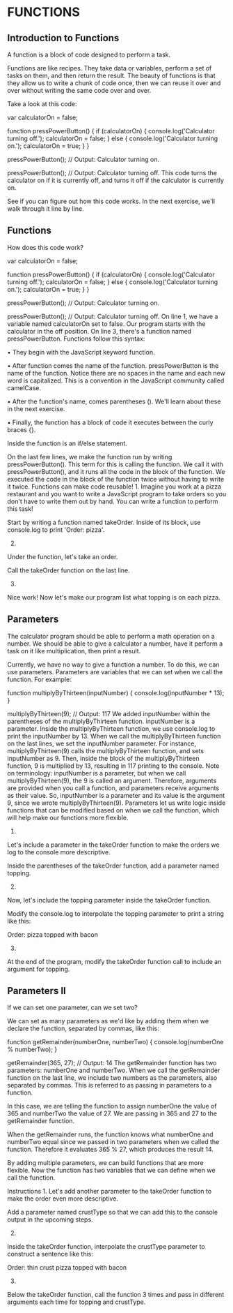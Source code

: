 # FUNCTIONS
## Introduction to Functions
A function is a block of code designed to perform a task.

Functions are like recipes. They take data or variables, perform a set of tasks on them, and then return the result. The beauty of functions is that they allow us to write a chunk of code once, then we can reuse it over and over without writing the same code over and over.

Take a look at this code:

var calculatorOn = false;

function pressPowerButton() {
  if (calculatorOn) {
    console.log('Calculator turning off.');
    calculatorOn = false;
  } else {
    console.log('Calculator turning on.');
    calculatorOn = true;
  }
}

pressPowerButton();
// Output: Calculator turning on.

pressPowerButton();
// Output: Calculator turning off.
This code turns the calculator on if it is currently off, and turns it off if the calculator is currently on.

See if you can figure out how this code works. In the next exercise, we'll walk through it line by line.

## Functions
How does this code work?

var calculatorOn = false;

function pressPowerButton() {
  if (calculatorOn) {
    console.log('Calculator turning off.');
    calculatorOn = false;
  } else {
    console.log('Calculator turning on.');
    calculatorOn = true;
  }
}

pressPowerButton();
// Output: Calculator turning on.

pressPowerButton();
// Output: Calculator turning off.
On line 1, we have a variable named calculatorOn set to false. Our program starts with the calculator in the off position.
On line 3, there's a function named pressPowerButton. Functions follow this syntax:

• They begin with the JavaScript keyword function.

• After function comes the name of the function. pressPowerButton is the name of the function. Notice there are no spaces in the name and each new word is capitalized. This is a convention in the JavaScript community called camelCase.

• After the function's name, comes parentheses (). We'll learn about these in the next exercise.

• Finally, the function has a block of code it executes between the curly braces {}.

Inside the function is an if/else statement.

On the last few lines, we make the function run by writing pressPowerButton(). This term for this is calling the function. We call it with pressPowerButton(), and it runs all the code in the block of the function.
We executed the code in the block of the function twice without having to write it twice. Functions can make code reusable!
1.
Imagine you work at a pizza restaurant and you want to write a JavaScript program to take orders so you don't have to write them out by hand. You can write a function to perform this task!

Start by writing a function named takeOrder. Inside of its block, use console.log to print 'Order: pizza'.

2.
Under the function, let's take an order.

Call the takeOrder function on the last line.


3.
Nice work! Now let's make our program list what topping is on each pizza.

## Parameters
The calculator program should be able to perform a math operation on a number. We should be able to give a calculator a number, have it perform a task on it like multiplication, then print a result.

Currently, we have no way to give a function a number. To do this, we can use parameters. Parameters are variables that we can set when we call the function. For example:

function multiplyByThirteen(inputNumber) {
  console.log(inputNumber * 13);
}

multiplyByThirteen(9);
// Output: 117
We added inputNumber within the parentheses of the multiplyByThirteen function. inputNumber is a parameter.
Inside the multiplyByThirteen function, we use console.log to print the inputNumber by 13.
When we call the multiplyByThirteen function on the last lines, we set the inputNumber parameter. For instance, multiplyByThirteen(9) calls the multiplyByThirteen function, and sets inputNumber as 9. Then, inside the block of the multiplyByThirteen function, 9 is multiplied by 13, resulting in 117 printing to the console.
Note on terminology: inputNumber is a parameter, but when we call multiplyByThirteen(9), the 9 is called an argument. Therefore, arguments are provided when you call a function, and parameters receive arguments as their value. So, inputNumber is a parameter and its value is the argument 9, since we wrote multiplyByThirteen(9).
Parameters let us write logic inside functions that can be modified based on when we call the function, which will help make our functions more flexible.

1.
Let's include a parameter in the takeOrder function to make the orders we log to the console more descriptive.

Inside the parentheses of the takeOrder function, add a parameter named topping.

2.
Now, let's include the topping parameter inside the takeOrder function.

Modify the console.log to interpolate the topping parameter to print a string like this:

Order: pizza topped with bacon

3.
At the end of the program, modify the takeOrder function call to include an argument for topping.

## Parameters II
If we can set one parameter, can we set two?

We can set as many parameters as we'd like by adding them when we declare the function, separated by commas, like this:

function getRemainder(numberOne, numberTwo) {
  console.log(numberOne % numberTwo);
}

getRemainder(365, 27);
// Output: 14
The getRemainder function has two parameters: numberOne and numberTwo.
When we call the getRemainder function on the last line, we include two numbers as the parameters, also separated by commas. This is referred to as passing in parameters to a function.

In this case, we are telling the function to assign numberOne the value of 365 and numberTwo the value of 27. We are passing in 365 and 27 to the getRemainder function.

When the getRemainder runs, the function knows what numberOne and numberTwo equal since we passed in two parameters when we called the function. Therefore it evaluates 365 % 27, which produces the result 14.

By adding multiple parameters, we can build functions that are more flexible. Now the function has two variables that we can define when we call the function.

Instructions
1.
Let's add another parameter to the takeOrder function to make the order even more descriptive.

Add a parameter named crustType so that we can add this to the console output in the upcoming steps.


2.
Inside the takeOrder function, interpolate the crustType parameter to construct a sentence like this:

Order: thin crust pizza topped with bacon

3.
Below the takeOrder function, call the function 3 times and pass in different arguments each time for topping and crustType.